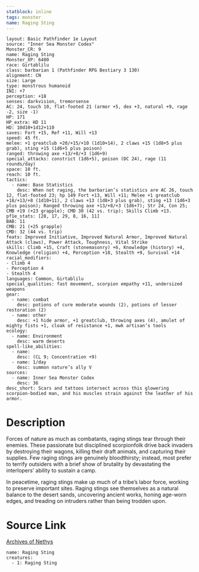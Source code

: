 ```yaml
---
statblock: inline
tags: monster
name: Raging Sting
---
```

```statblock
layout: Basic Pathfinder 1e Layout
source: "Inner Sea Monster Codex"
Monster_CR: 9
name: Raging Sting
Monster_XP: 6400
race: Girtablilu
class: barbarian 1 (Pathfinder RPG Bestiary 3 130)
alignment: CN
size: Large
type: monstrous humanoid
INI: +7
perception: +18
senses: darkvision, tremorsense
AC: 24, touch 10, flat-footed 21 (armor +5, dex +3, natural +9, rage -2, size -1)
HP: 171
HP_extra: HD 11
HD: 10d10+1d12+110
saves: Fort +15, Ref +11, Will +13
speed: 45 ft.
melee: +1 greatclub +20/+15/+10 (1d10+14), 2 claws +15 (1d8+5 plus grab), sting +15 (1d6+5 plus poison)
ranged: throwing axe +13/+8/+3 (1d6+9)
special_attacks: constrict (1d6+5), poison (DC 24), rage (11 rounds/day)
space: 10 ft.
reach: 10 ft.
tactics:
  - name: Base Statistics
    desc: When not raging, the barbarian’s statistics are AC 26, touch 12, flat-footed 23; hp 149 Fort +13, Will +11; Melee +1 greatclub +18/+13/+8 (1d10+11), 2 claws +13 (1d8+3 plus grab), sting +13 (1d6+3 plus poison); Ranged throwing axe +13/+8/+3 (1d6+7); Str 24, Con 25; CMB +19 (+23 grapple); CMD 30 (42 vs. trip); Skills Climb +13.
pf1e_stats: [28, 17, 29, 8, 16, 11]
BAB: 11
CMB: 21 (+25 grapple)
CMD: 32 (44 vs. trip)
feats: Improved Initiative, Improved Natural Armor, Improved Natural Attack (claws), Power Attack, Toughness, Vital Strike
skills: Climb +15, Craft (stonemasonry) +6, Knowledge (history) +4, Knowledge (religion) +4, Perception +18, Stealth +9, Survival +14
racial_modifiers:
- Climb 4
- Perception 4
- Stealth 4
languages: Common, Girtablilu
special_qualities: fast movement, scorpion empathy +11, undersized weapons
gear:
  - name: combat
    desc: potions of cure moderate wounds (2), potions of lesser restoration (2)
  - name: other
    desc: +1 hide armor, +1 greatclub, throwing axes (4), amulet of mighty fists +1, cloak of resistance +1, mwk artisan’s tools
ecology:
  - name: Environment
    desc: warm deserts
spell-like_abilities:
  - name:
    desc: (CL 9; Concentration +9)
  - name: 1/day
    desc: summon nature’s ally V
sources:
  - name: Inner Sea Monster Codex
    desc: 36
desc_short: Scars and tattoos intersect across this glowering scorpion-bodied man, and his muscles strain against the leather of his armor.
```
# Description
Forces of nature as much as combatants, raging stings tear through their enemies. These passionate but disciplined scorpionfolk drive back invaders by destroying their wagons, killing their draft animals, and capturing their supplies. Few raging stings are genuinely bloodthirsty; instead, most prefer to terrify outsiders with a brief show of brutality by devastating the interlopers’ ability to sustain a camp.

In peacetime, raging stings make up much of a tribe’s labor force, working to preserve important sites. Raging stings see themselves as a natural balance to the desert sands, uncovering ancient works, honing age-worn edges, and treading on intruders rather than being trodden upon.
# Source Link
[Archives of Nethys](https://aonprd.com/MonsterDisplay.aspx?ItemName=Raging%20Sting)
```encounter-table
name: Raging Sting
creatures:
  - 1: Raging Sting
```
